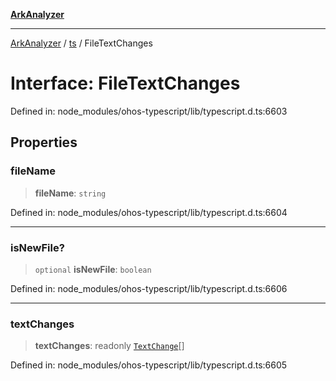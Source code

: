 [**ArkAnalyzer**](../../../../README.md)

***

[ArkAnalyzer](../../../../globals.md) / [ts](../README.md) / FileTextChanges

# Interface: FileTextChanges

Defined in: node\_modules/ohos-typescript/lib/typescript.d.ts:6603

## Properties

### fileName

> **fileName**: `string`

Defined in: node\_modules/ohos-typescript/lib/typescript.d.ts:6604

***

### isNewFile?

> `optional` **isNewFile**: `boolean`

Defined in: node\_modules/ohos-typescript/lib/typescript.d.ts:6606

***

### textChanges

> **textChanges**: readonly [`TextChange`](TextChange.md)[]

Defined in: node\_modules/ohos-typescript/lib/typescript.d.ts:6605
